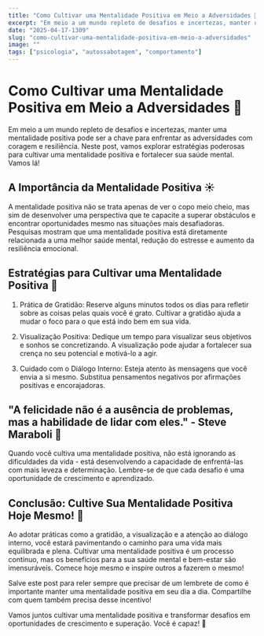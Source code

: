 ```yaml
---
title: "Como Cultivar uma Mentalidade Positiva em Meio a Adversidades 🌟"
excerpt: "Em meio a um mundo repleto de desafios e incertezas, manter uma mentalidade positiva pode ser a chave para enfrentar as "
date: "2025-04-17-1309"
slug: "como-cultivar-uma-mentalidade-positiva-em-meio-a-adversidades"
image: ""
tags: ["psicologia", "autossabotagem", "comportamento"]
---
```


# Como Cultivar uma Mentalidade Positiva em Meio a Adversidades 🌟

Em meio a um mundo repleto de desafios e incertezas, manter uma mentalidade positiva pode ser a chave para enfrentar as adversidades com coragem e resiliência. Neste post, vamos explorar estratégias poderosas para cultivar uma mentalidade positiva e fortalecer sua saúde mental. Vamos lá!

## A Importância da Mentalidade Positiva ☀️

A mentalidade positiva não se trata apenas de ver o copo meio cheio, mas sim de desenvolver uma perspectiva que te capacite a superar obstáculos e encontrar oportunidades mesmo nas situações mais desafiadoras. Pesquisas mostram que uma mentalidade positiva está diretamente relacionada a uma melhor saúde mental, redução do estresse e aumento da resiliência emocional.

## Estratégias para Cultivar uma Mentalidade Positiva 🌺

1. Prática de Gratidão: Reserve alguns minutos todos os dias para refletir sobre as coisas pelas quais você é grato. Cultivar a gratidão ajuda a mudar o foco para o que está indo bem em sua vida.
  
2. Visualização Positiva: Dedique um tempo para visualizar seus objetivos e sonhos se concretizando. A visualização pode ajudar a fortalecer sua crença no seu potencial e motivá-lo a agir.

3. Cuidado com o Diálogo Interno: Esteja atento às mensagens que você envia a si mesmo. Substitua pensamentos negativos por afirmações positivas e encorajadoras.

## "A felicidade não é a ausência de problemas, mas a habilidade de lidar com eles." - Steve Maraboli 💬

Quando você cultiva uma mentalidade positiva, não está ignorando as dificuldades da vida - está desenvolvendo a capacidade de enfrentá-las com mais leveza e determinação. Lembre-se de que cada desafio é uma oportunidade de crescimento e aprendizado.

## Conclusão: Cultive Sua Mentalidade Positiva Hoje Mesmo! 🌈

Ao adotar práticas como a gratidão, a visualização e a atenção ao diálogo interno, você estará pavimentando o caminho para uma vida mais equilibrada e plena. Cultivar uma mentalidade positiva é um processo contínuo, mas os benefícios para a sua saúde mental e bem-estar são imensuráveis. Comece hoje mesmo e inspire outros a fazerem o mesmo! 

Salve este post para reler sempre que precisar de um lembrete de como é importante manter uma mentalidade positiva em seu dia a dia. Compartilhe com quem também precisa desse incentivo!

Vamos juntos cultivar uma mentalidade positiva e transformar desafios em oportunidades de crescimento e superação. Você é capaz! 🌟
